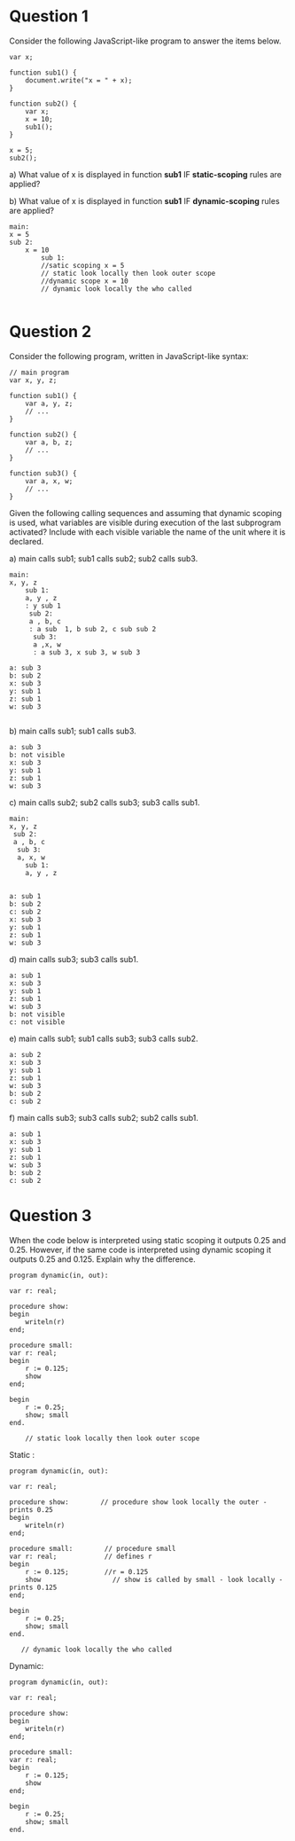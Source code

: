 # Question 1

Consider the following JavaScript-like program to answer the items below.  

```
var x;

function sub1() {
    document.write("x = " + x);
}

function sub2() {
    var x;
    x = 10;
    sub1();
}

x = 5;
sub2();
```

a) What value of x is displayed in function **sub1** IF **static-scoping** rules are applied?  


b) What value of x is displayed in function **sub1** IF **dynamic-scoping** rules are applied?  

```
main:
x = 5
sub 2: 
    x = 10 
        sub 1:
        //satic scoping x = 5
        // static look locally then look outer scope
        //dynamic scope x = 10 
        // dynamic look locally the who called 
 
```
# Question 2

Consider the following program, written in JavaScript-like syntax:  

```
// main program
var x, y, z;

function sub1() {
    var a, y, z;
    // ... 
}

function sub2() {
    var a, b, z;
    // ...
}

function sub3() {
    var a, x, w;
    // ...
}
```

Given the following calling sequences and assuming that dynamic scoping is used, what variables are visible during execution of the last subprogram activated? Include with each visible variable the name of the unit where it is declared.  

a) main calls sub1; sub1 calls sub2; sub2 calls sub3.  
```
main: 
x, y, z
    sub 1:
    a, y , z
    : y sub 1 
     sub 2:
     a , b, c 
     : a sub  1, b sub 2, c sub sub 2
      sub 3: 
      a ,x, w
      : a sub 3, x sub 3, w sub 3
      
a: sub 3
b: sub 2
x: sub 3 
y: sub 1
z: sub 1
w: sub 3
      
``` 
b) main calls sub1; sub1 calls sub3.  

``` 
a: sub 3
b: not visible 
x: sub 3 
y: sub 1
z: sub 1
w: sub 3

```
c) main calls sub2; sub2 calls sub3; sub3 calls sub1.  

```
main: 
x, y, z
 sub 2: 
 a , b, c 
  sub 3: 
  a, x, w
    sub 1: 
    a, y , z 
    

a: sub 1
b: sub 2
c: sub 2
x: sub 3
y: sub 1
z: sub 1
w: sub 3

```
d) main calls sub3; sub3 calls sub1.  

```
a: sub 1 
x: sub 3
y: sub 1
z: sub 1
w: sub 3
b: not visible 
c: not visible 
```
e) main calls sub1; sub1 calls sub3; sub3 calls sub2.  

```
a: sub 2
x: sub 3
y: sub 1
z: sub 1
w: sub 3
b: sub 2
c: sub 2
```

 
f) main calls sub3; sub3 calls sub2; sub2 calls sub1.  

```
a: sub 1
x: sub 3
y: sub 1
z: sub 1
w: sub 3
b: sub 2
c: sub 2
```

# Question 3

When the code below is interpreted using static scoping it outputs 0.25 and 0.25. However, if the same code is interpreted using dynamic scoping it outputs 0.25 and 0.125. Explain why the difference. 

```
program dynamic(in, out):

var r: real;

procedure show:
begin
    writeln(r)
end; 

procedure small:
var r: real;
begin
    r := 0.125; 
    show
end;

begin
    r := 0.25;
    show; small
end.
```

        // static look locally then look outer scope
Static :

```
program dynamic(in, out):

var r: real;

procedure show:        // procedure show look locally the outer - prints 0.25 
begin
    writeln(r)
end; 

procedure small:        // procedure small 
var r: real;            // defines r 
begin
    r := 0.125;         //r = 0.125        
    show                  // show is called by small - look locally - prints 0.125 
end;

begin
    r := 0.25;
    show; small
end.
```

       // dynamic look locally the who called 
Dynamic: 

```
program dynamic(in, out):

var r: real;

procedure show:
begin
    writeln(r) 
end; 

procedure small:
var r: real;
begin
    r := 0.125; 
    show
end;

begin
    r := 0.25;
    show; small
end.
```

